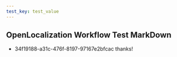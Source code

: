 ```yaml
---
test_key: test_value
---
```

## OpenLocalization Workflow Test MarkDown
* 34f19188-a31c-476f-8197-97167e2bfcac 
thanks!